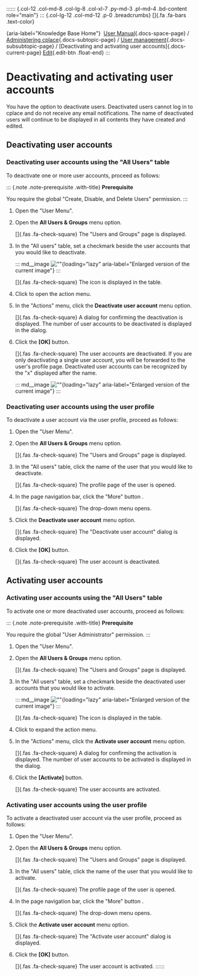 :::::: {.col-12 .col-md-8 .col-lg-8 .col-xl-7 .py-md-3 .pl-md-4 .bd-content role="main"}
::: {.col-lg-12 .col-md-12 .p-0 .breadcrumbs}
[]{.fa .fa-bars .text-color}

[](https://docs.cplace.io/){aria-label="Knowledge Base Home"}  [User
Manual](/user-manual-en/){.docs-space-page} / [Administering
cplace](/user-manual-en/cplace-administrieren/){.docs-subtopic-page} /
[User
management](/user-manual-en/cplace-administrieren/benutzerverwaltung/){.docs-subsubtopic-page}
/ [Deactivating and activating user accounts]{.docs-current-page} [
Edit](https://github.com/collaborationfactory/cplace-doc-user-enu/blob/release/25.2/cplace-administrieren/benutzerverwaltung/benutzerkonten-deaktivieren-und-aktivieren.md){.edit-btn
.float-end}
:::

# Deactivating and activating user accounts

You have the option to deactivate users. Deactivated users cannot log in
to cplace and do not receive any email notifications. The name of
deactivated users will continue to be displayed in all contents they
have created and edited.

## Deactivating user accounts

### Deactivating user accounts using the "All Users" table

To deactivate one or more user accounts, proceed as follows:

::: {.note .note-prerequisite .with-title}
**Prerequisite**

You require the global "Create, Disable, and Delete Users" permission.
:::

1.  Open the "User Menu".

2.  Open the **All Users & Groups** menu option.

    []{.fas .fa-check-square} The "Users and Groups" page is displayed.

3.  In the "All users" table, set a checkmark beside the user accounts
    that you would like to deactivate.

    ::: md__image
    [](../../../graphics/cplace-administrieren/Benutzer-Gruppen-markiert.png)
    ![\"\"](../../../graphics/cplace-administrieren/Benutzer-Gruppen-markiert.png){loading="lazy"
    aria-label="Enlarged version of the current image"}
    :::

    []{.fas .fa-check-square} The icon is displayed in the table.

4.  Click to open the action menu.

5.  In the "Actions" menu, click the **Deactivate user account** menu
    option.

    []{.fas .fa-check-square} A dialog for confirming the deactivation
    is displayed. The number of user accounts to be deactivated is
    displayed in the dialog.

6.  Click the **\[OK\]** button.

    []{.fas .fa-check-square} The user accounts are deactivated. If you
    are only deactivating a single user account, you will be forwarded
    to the user's profile page. Deactivated user accounts can be
    recognized by the "x" displayed after the name.

    ::: md__image
    [](../../../graphics/cplace-administrieren/Benutzer-Gruppen-Deaktivierte-Benutzer.png)
    ![\"\"](../../../graphics/cplace-administrieren/Benutzer-Gruppen-Deaktivierte-Benutzer.png){loading="lazy"
    aria-label="Enlarged version of the current image"}
    :::

### Deactivating user accounts using the user profile

To deactivate a user account via the user profile, proceed as follows:

1.  Open the "User Menu".

2.  Open the **All Users & Groups** menu option.

    []{.fas .fa-check-square} The "Users and Groups" page is displayed.

3.  In the "All users" table, click the name of the user that you would
    like to deactivate.

    []{.fas .fa-check-square} The profile page of the user is opened.

4.  In the page navigation bar, click the "More" button .

    []{.fas .fa-check-square} The drop-down menu opens.

5.  Click the **Deactivate user account** menu option.

    []{.fas .fa-check-square} The "Deactivate user account" dialog is
    displayed.

6.  Click the **\[OK\]** button.

    []{.fas .fa-check-square} The user account is deactivated.

## Activating user accounts

### Activating user accounts using the "All Users" table

To activate one or more deactivated user accounts, proceed as follows:

::: {.note .note-prerequisite .with-title}
**Prerequisite**

You require the global "User Administrator" permission.
:::

1.  Open the "User Menu".

2.  Open the **All Users & Groups** menu option.

    []{.fas .fa-check-square} The "Users and Groups" page is displayed.

3.  In the "All users" table, set a checkmark beside the deactivated
    user accounts that you would like to activate.

    ::: md__image
    [](../../../graphics/cplace-administrieren/Benutzer-Gruppen-deaktiviere-Benutzer-markiert.png)
    ![\"\"](../../../graphics/cplace-administrieren/Benutzer-Gruppen-deaktiviere-Benutzer-markiert.png){loading="lazy"
    aria-label="Enlarged version of the current image"}
    :::

    []{.fas .fa-check-square} The icon is displayed in the table.

4.  Click to expand the action menu.

5.  In the "Actions" menu, click the **Activate user account** menu
    option.

    []{.fas .fa-check-square} A dialog for confirming the activation is
    displayed. The number of user accounts to be activated is displayed
    in the dialog.

6.  Click the **\[Activate\]** button.

    []{.fas .fa-check-square} The user accounts are activated.

### Activating user accounts using the user profile

To activate a deactivated user account via the user profile, proceed as
follows:

1.  Open the "User Menu".

2.  Open the **All Users & Groups** menu option.

    []{.fas .fa-check-square} The "Users and Groups" page is displayed.

3.  In the "All users" table, click the name of the user that you would
    like to activate.

    []{.fas .fa-check-square} The profile page of the user is opened.

4.  In the page navigation bar, click the "More" button .

    []{.fas .fa-check-square} The drop-down menu opens.

5.  Click the **Activate user account** menu option.

    []{.fas .fa-check-square} The "Activate user account" dialog is
    displayed.

6.  Click the **\[OK\]** button.

    []{.fas .fa-check-square} The user account is activated.
::::::

